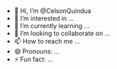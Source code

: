 - 👋 Hi, I’m @CelsonQuindua
- 👀 I’m interested in ...
- 🌱 I’m currently learning ...
- 💞️ I’m looking to collaborate on ...
- 📫 How to reach me ...
- 😄 Pronouns: ...
- ⚡ Fun fact: ...

<!---
CelsonQuindua/CelsonQuindua is a ✨ special ✨ repository because its `README.md` (this file) appears on your GitHub profile.
You can click the Preview link to take a look at your changes.
--->
